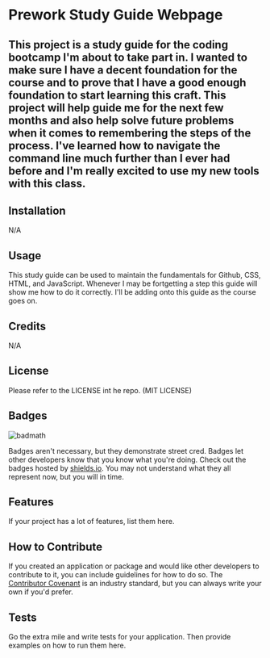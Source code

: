 # Prework Study Guide Webpage

## This project is a study guide for the coding bootcamp I'm about to take part in. I wanted to make sure I have a decent foundation for the course and to prove that I have a good enough foundation to start learning this craft. This project will help guide me for the next few months and also help solve future problems when it comes to remembering the steps of the process. I've learned how to navigate the command line much further than I ever had before and I'm really excited to use my new tools with this class.

## Installation

N/A

## Usage

This study guide can be used to maintain the fundamentals for Github, CSS, HTML, and JavaScript. Whenever I may be fortgetting a step this guide will show me how to do it correctly. I'll be adding onto this guide as the course goes on.

## Credits

N/A

## License

Please refer to the LICENSE int he repo. (MIT LICENSE)

## Badges

![badmath](https://img.shields.io/github/languages/top/nielsenjared/badmath)

Badges aren't necessary, but they demonstrate street cred. Badges let other developers know that you know what you're doing. Check out the badges hosted by [shields.io](https://shields.io/). You may not understand what they all represent now, but you will in time.

## Features

If your project has a lot of features, list them here.

## How to Contribute

If you created an application or package and would like other developers to contribute to it, you can include guidelines for how to do so. The [Contributor Covenant](https://www.contributor-covenant.org/) is an industry standard, but you can always write your own if you'd prefer.

## Tests

Go the extra mile and write tests for your application. Then provide examples on how to run them here.